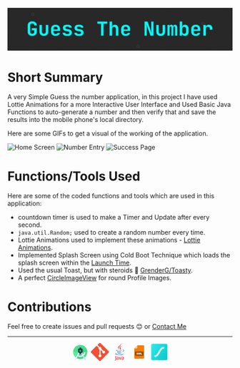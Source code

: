 ![](https://github.com/Parneet-Raghuvanshi/GuessTheNumber/blob/master/readmesources/Github-Projects-guessthenumber.png?raw=true "Guess The Number")

# Short Summary

A very Simple Guess the number application, in this project I have used Lottie Animations for a more Interactive User Interface and Used Basic Java Functions to auto-generate a number and then verify that and save the results into the mobile phone's local directory.

Here are some GIFs to get a visual of the working of the application.

![](https://media0.giphy.com/media/Nrt7m3mEYx0AkPtwUf/giphy.gif "Home Screen") ![](https://media1.giphy.com/media/p3YOIQNJJt5mIRvCmJ/giphy.gif "Number Entry") ![](https://media1.giphy.com/media/DkK4iPZMK3qJzsUKPE/giphy.gif "Success Page")

# Functions/Tools Used

Here are some of the coded functions and tools which are used in this application:

- countdown timer is used to make a Timer and Update after every second.
- `java.util.Random;` used to create a random number every time.
- Lottie Animations used to implement these animations - [Lottie Animations](https://lottiefiles.com).
- Implemented Splash Screen using Cold Boot Technique which loads the splash screen within the [Launch Time](https://developer.android.com/topic/performance/vitals/launch-time).
- Used the usual Toast, but with steroids 💪 [GrenderG/Toasty](https://github.com/GrenderG/Toasty).
- A perfect [CircleImageView](https://github.com/hdodenhof/CircleImageView) for round Profile Images.

# Contributions

Feel free to create issues and pull requests 😊 or [Contact Me](mailto:parneetraghuvanshi@gmail.com)

***

<p align="center">
  <img src="https://github.com/Parneet-Raghuvanshi/GuessTheNumber/blob/master/readmesources/android-studio.png?raw=true" title="Android Studio" height="40"/>
  <img src="https://github.com/Parneet-Raghuvanshi/GuessTheNumber/blob/master/readmesources/Git-Icon.png?raw=true" title="Git Hub" height="40"/>
  <img src="https://github.com/Parneet-Raghuvanshi/GuessTheNumber/blob/master/readmesources/java.png?raw=true" title="Java" height="40"/>
  <img src="https://github.com/Parneet-Raghuvanshi/GuessTheNumber/blob/master/readmesources/xml.png?raw=true" title="XML" height="40"/>
  <img src="https://github.com/Parneet-Raghuvanshi/GuessTheNumber/blob/master/readmesources/lf_Symbol.png?raw=true" title="Lottie Files" height="40"/>
</p>

